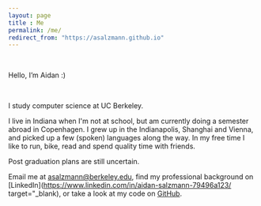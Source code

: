 ```yaml
---
layout: page
title : Me
permalink: /me/
redirect_from: "https://asalzmann.github.io"
---
```

<br>

Hello, I’m Aidan :)

<br>

I study computer science at UC Berkeley. 


I live in Indiana when I'm not at school, but am currently doing a semester abroad in Copenhagen. I grew up in the Indianapolis, Shanghai and Vienna, and picked up a few (spoken) languages along the way. In my free time I like to run, bike, read and spend quality time with friends. 


Post graduation plans are still uncertain.


Email me at [asalzmann@berkeley.edu](mailto:asalzmann@berkeley.edu), find my professional background on [LinkedIn](https://www.linkedin.com/in/aidan-salzmann-79496a123/ target="_blank), or take a look at my code on [GitHub](http://github.com/asalzmann). 